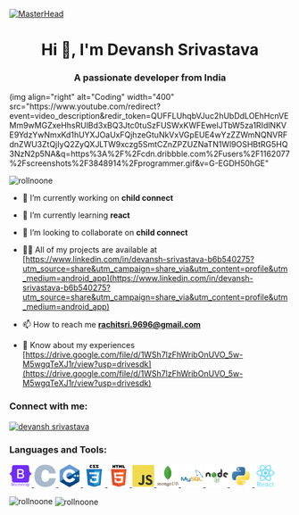 [![MasterHead](https://www.youtube.com/redirect?event=video_description&redir_token=QUFFLUhqbDBpdG15TzRlbENvVEcxX1FuZnpaR0pQX2IwZ3xBQ3Jtc0trVVQ3YTBQTEZfWm5YOHVFd0h3c1JFRUdXQWdZbDVfZzI2bmRiM3NnWDVyWUhaVHREWUl0RzJVS21IRDBUMkticTBlckpxaUxFclNOQzNGWEVrV3RET0JLTzJPOC1NNFM2TWkzRHlTa05TTmxLcTItMA&q=https%3A%2F%2F1.bp.blogspot.com%2F-7A4WynwLsMw%2FXbBpCXG8fHI%2FAAAAAAAAMt4%2FuOa1bpLskYgrwGbllhSu2SDj_Mig8SXJQCLcBGAsYHQ%2Fs1600%2F2000_600px.gif&v=G-EGDH50hGE)](https://www.youtube.com/redirect?event=video_description&redir_token=QUFFLUhqbVl1dnByanBES20wT084MVU0aXB3b2h2el80d3xBQ3Jtc0traHVJejBUUnZrQS1DYldPRWxGMHV4alNJejNDZlB0V183QlBlY0hRcUhNZjUwdEhJUERGUWdCMExhM3g5NUo1dW9sMjBYR2ZmaFlWcWRlNTJiNk5Ua2VXVHJ2VUc3Q0pMeVFqd0YxVmdhUE0yWGxpVQ&q=https%3A%2F%2Frishavchanda.io%2F&v=G-EGDH50hGE)
<h1 align="center">Hi 👋, I'm Devansh Srivastava</h1>
<h3 align="center">A passionate developer from India</h3>
(img align="right" alt="Coding" width="400" src="https://www.youtube.com/redirect?event=video_description&redir_token=QUFFLUhqbVJuc2hUbDdLOEhHcnVEMm9wMGZxeHhsRUlBd3xBQ3Jtc0tuSzFUSWxKWFEwelJTbW5za1RIdlNKVE9YdzYwNmxKd1hUYXJOaUxFQjhzeGtuNkVxVGpEUE4wYzZZWmNQNVRFdnZWU3ZtQjIyQ2ZyQXJLTW9xczg5SmtCZnZPZUZNaTN1Wl9OSHBtRG5HQ3NzN2p5NA&q=https%3A%2F%2Fcdn.dribbble.com%2Fusers%2F1162077%2Fscreenshots%2F3848914%2Fprogrammer.gif&v=G-EGDH50hGE"

<p align="left"> <img src="https://komarev.com/ghpvc/?username=rollnoone&label=Profile%20views&color=0e75b6&style=flat" alt="rollnoone" /> </p>

- 🔭 I’m currently working on **child connect**

- 🌱 I’m currently learning **react**

- 👯 I’m looking to collaborate on **child connect**

- 👨‍💻 All of my projects are available at [https://www.linkedin.com/in/devansh-srivastava-b6b540275?utm_source=share&utm_campaign=share_via&utm_content=profile&utm_medium=android_app](https://www.linkedin.com/in/devansh-srivastava-b6b540275?utm_source=share&utm_campaign=share_via&utm_content=profile&utm_medium=android_app)

- 📫 How to reach me **rachitsri.9696@gmail.com**

- 📄 Know about my experiences [https://drive.google.com/file/d/1WSh7lzFhWribOnUVO_5w-M5wgqTeXJ1r/view?usp=drivesdk](https://drive.google.com/file/d/1WSh7lzFhWribOnUVO_5w-M5wgqTeXJ1r/view?usp=drivesdk)

<h3 align="left">Connect with me:</h3>
<p align="left">
<a href="https://linkedin.com/in/devansh srivastava" target="blank"><img align="center" src="https://raw.githubusercontent.com/rahuldkjain/github-profile-readme-generator/master/src/images/icons/Social/linked-in-alt.svg" alt="devansh srivastava" height="30" width="40" /></a>
</p>

<h3 align="left">Languages and Tools:</h3>
<p align="left"> <a href="https://getbootstrap.com" target="_blank" rel="noreferrer"> <img src="https://raw.githubusercontent.com/devicons/devicon/master/icons/bootstrap/bootstrap-plain-wordmark.svg" alt="bootstrap" width="40" height="40"/> </a> <a href="https://www.cprogramming.com/" target="_blank" rel="noreferrer"> <img src="https://raw.githubusercontent.com/devicons/devicon/master/icons/c/c-original.svg" alt="c" width="40" height="40"/> </a> <a href="https://www.w3schools.com/cpp/" target="_blank" rel="noreferrer"> <img src="https://raw.githubusercontent.com/devicons/devicon/master/icons/cplusplus/cplusplus-original.svg" alt="cplusplus" width="40" height="40"/> </a> <a href="https://www.w3schools.com/css/" target="_blank" rel="noreferrer"> <img src="https://raw.githubusercontent.com/devicons/devicon/master/icons/css3/css3-original-wordmark.svg" alt="css3" width="40" height="40"/> </a> <a href="https://www.w3.org/html/" target="_blank" rel="noreferrer"> <img src="https://raw.githubusercontent.com/devicons/devicon/master/icons/html5/html5-original-wordmark.svg" alt="html5" width="40" height="40"/> </a> <a href="https://developer.mozilla.org/en-US/docs/Web/JavaScript" target="_blank" rel="noreferrer"> <img src="https://raw.githubusercontent.com/devicons/devicon/master/icons/javascript/javascript-original.svg" alt="javascript" width="40" height="40"/> </a> <a href="https://www.mongodb.com/" target="_blank" rel="noreferrer"> <img src="https://raw.githubusercontent.com/devicons/devicon/master/icons/mongodb/mongodb-original-wordmark.svg" alt="mongodb" width="40" height="40"/> </a> <a href="https://www.mysql.com/" target="_blank" rel="noreferrer"> <img src="https://raw.githubusercontent.com/devicons/devicon/master/icons/mysql/mysql-original-wordmark.svg" alt="mysql" width="40" height="40"/> </a> <a href="https://nodejs.org" target="_blank" rel="noreferrer"> <img src="https://raw.githubusercontent.com/devicons/devicon/master/icons/nodejs/nodejs-original-wordmark.svg" alt="nodejs" width="40" height="40"/> </a> <a href="https://www.python.org" target="_blank" rel="noreferrer"> <img src="https://raw.githubusercontent.com/devicons/devicon/master/icons/python/python-original.svg" alt="python" width="40" height="40"/> </a> <a href="https://reactjs.org/" target="_blank" rel="noreferrer"> <img src="https://raw.githubusercontent.com/devicons/devicon/master/icons/react/react-original-wordmark.svg" alt="react" width="40" height="40"/> </a> </p>

<p><img align="left" src="https://github-readme-stats.vercel.app/api/top-langs?username=rollnoone&show_icons=true&locale=en&layout=compact" alt="rollnoone" /></p>

<p>&nbsp;<img align="center" src="https://github-readme-stats.vercel.app/api?username=rollnoone&show_icons=true&locale=en" alt="rollnoone" /></p>
